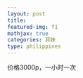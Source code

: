 ```yaml
---
layout: post
title: 
featured-img: f1
mathjax: true
categories: 菲妹
type: philippines
---
```


价格3000p，一小时一次